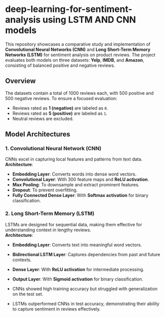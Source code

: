 # deep-learning-for-sentiment-analysis using LSTM AND CNN models

This repository showcases a comparative study and implementation of **Convolutional Neural Networks (CNN)** and **Long Short-Term Memory Networks (LSTM)** for sentiment analysis on product reviews. The project evaluates both models on three datasets: **Yelp**, **IMDB**, and **Amazon**, consisting of balanced positive and negative reviews.

## Overview

The datasets contain a total of 1000 reviews each, with 500 positive and 500 negative reviews. To ensure a focused evaluation:
- Reviews rated as **1 (negative)** are labeled as `0`.
- Reviews rated as **5 (positive)** are labeled as `1`.
- Neutral reviews are excluded.


## Model Architectures

### 1. Convolutional Neural Network (CNN)
CNNs excel in capturing local features and patterns from text data.  
**Architecture**:
- **Embedding Layer**: Converts words into dense word vectors.
- **Convolutional Layer**: With 300 feature maps and **ReLU activation**.
- **Max Pooling**: To downsample and extract prominent features.
- **Dropout**: To prevent overfitting.
- **Fully Connected Dense Layer**: With **Softmax activation** for binary classification.


### 2. Long Short-Term Memory (LSTM)
LSTMs are designed for sequential data, making them effective for understanding context in lengthy reviews.  
**Architecture**:
- **Embedding Layer**: Converts text into meaningful word vectors.
- **Bidirectional LSTM Layer**: Captures dependencies from past and future contexts.
- **Dense Layer**: With **ReLU activation** for intermediate processing.
- **Output Layer**: With **Sigmoid activation** for binary classification.

- CNNs showed high training accuracy but struggled with generalization on the test set.
- LSTMs outperformed CNNs in test accuracy, demonstrating their ability to capture sentiment in reviews effectively.

